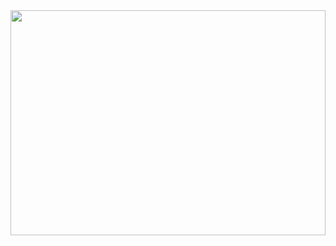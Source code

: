 <img src="https://user-images.githubusercontent.com/42490329/221119479-9865e5e2-a98d-4141-bf9b-b30363877524.png" width="100%" height="360">

<!-- ### Hi there 👋 -->

<!--

**hansj204/hansj204** is a ✨ _special_ ✨ repository because its `README.md` (this file) appears on your GitHub profile.

Here are some ideas to get you started:

- 🔭 I’m currently working on ...
- 🌱 I’m currently learning ...
- 👯 I’m looking to collaborate on ...
- 🤔 I’m looking for help with ...
- 💬 Ask me about ...
- 📫 How to reach me: ...
- 😄 Pronouns: ...
- ⚡ Fun fact: ...
-->
